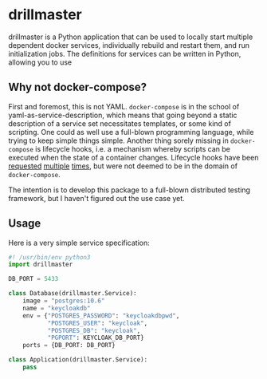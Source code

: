 # drillmaster

drillmaster is a Python application that can be used to locally start multiple
dependent docker services, individually rebuild and restart them, and run
initialization jobs. The definitions for services can be written in Python,
allowing you to use

## Why not docker-compose?

First and foremost, this is not YAML. `docker-compose` is in the school of
yaml-as-service-description, which means that going beyond a static description
of a service set necessitates templates, or some kind of scripting. One could as
well use a full-blown programming language, while trying to keep simple things
simple. Another thing sorely missing in `docker-compose` is lifecycle hooks,
i.e. a mechanism whereby scripts can be executed when the state of a container
changes. Lifecycle hooks have been
[requested](https://github.com/docker/compose/issues/1809)
[multiple](https://github.com/docker/compose/issues/5764)
[times](https://github.com/compose-spec/compose-spec/issues/84), but were not
deemed to be in the domain of `docker-compose`.

The intention is to develop this package to a full-blown distributed testing
framework, but I haven't figured out the use case yet.

## Usage

Here is a very simple service specification:

```python
#! /usr/bin/env python3
import drillmaster

DB_PORT = 5433

class Database(drillmaster.Service):
    image = "postgres:10.6"
    name = "keycloakdb"
    env = {"POSTGRES_PASSWORD": "keycloakdbpwd",
           "POSTGRES_USER": "keycloak",
           "POSTGRES_DB": "keycloak",
           "PGPORT": KEYCLOAK_DB_PORT}
    ports = {DB_PORT: DB_PORT}

class Application(drillmaster.Service):
    pass
```